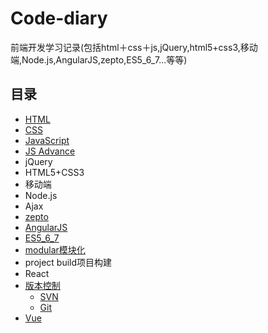 # Code-diary
前端开发学习记录(包括html＋css＋js,jQuery,html5+css3,移动端,Node.js,AngularJS,zepto,ES5_6_7...等等)
## 目录
* [HTML](./html+css/html.md)
* [CSS](./html+css/css.md)
* [JavaScript](./JavaScript/JavaScript.md)
* [JS Advance](./JavaScript/JSAdvance.md)
* jQuery
* HTML5+CSS3
* 移动端
* Node.js
* Ajax
* [zepto](./zepto/zepto.md)
* [AngularJS](./angular/angular.md)
* [ES5_6_7](./ES5_6_7/ES5_6_7.md)
* [modular模块化](./modular/modular.md)
* project build项目构建
* React
* [版本控制](./版本控制/版本控制工具.md)
    * [SVN](./版本控制/SVN.md)
    * [Git](./版本控制/git.md)
* [Vue](./vue/vue.md)
